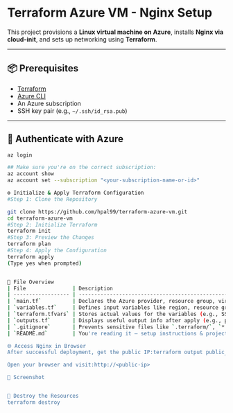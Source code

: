# Terraform Azure VM - Nginx Setup

This project provisions a **Linux virtual machine on Azure**, installs **Nginx via cloud-init**, and sets up networking using **Terraform**.

---

## 📦 Prerequisites

- [Terraform](https://developer.hashicorp.com/terraform/install)
- [Azure CLI](https://learn.microsoft.com/en-us/cli/azure/install-azure-cli)
- An Azure subscription
- SSH key pair (e.g., `~/.ssh/id_rsa.pub`)

---

## 🔐 Authenticate with Azure

```bash
az login

## Make sure you're on the correct subscription:
az account show
az account set --subscription "<your-subscription-name-or-id>"

⚙️ Initialize & Apply Terraform Configuration
#Step 1: Clone the Repository

git clone https://github.com/hpal99/terraform-azure-vm.git
cd terraform-azure-vm
#Step 2: Initialize Terraform
terraform init
#Step 3: Preview the Changes
terraform plan
#Step 4: Apply the Configuration
terraform apply
(Type yes when prompted)


📁 File Overview
| File               | Description                                                                                               |
| ------------------ | --------------------------------------------------------------------------------------------------------- |
| `main.tf`          | Declares the Azure provider, resource group, virtual network, subnet, NIC, public IP, and virtual machine |
| `variables.tf`     | Defines input variables like region, resource group name, VM size, etc.                                   |
| `terraform.tfvars` | Stores actual values for the variables (e.g., SSH key path, VM name)                                      |
| `outputs.tf`       | Displays useful output info after apply (e.g., public IP address)                                         |
| `.gitignore`       | Prevents sensitive files like `.terraform/`, `*.tfstate` from being committed                             |
| `README.md`        | You're reading it — setup instructions & project info                                                     |

🌐 Access Nginx in Browser
After successful deployment, get the public IP:terraform output public_ip

Open your browser and visit:http://<public-ip>

📸 Screenshot


🔁 Destroy the Resources
terraform destroy